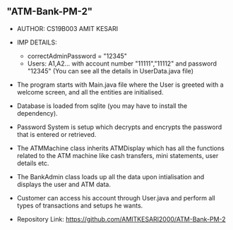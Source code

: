 <h2> "ATM-Bank-PM-2" </h2>
 
* AUTHOR: CS19B003 AMIT KESARI
* IMP DETAILS:
    * correctAdminPassword = "12345"
    * Users: A1,A2... with account number "11111","11112" and password "12345" (You can see all the details in UserData.java file)
   
* The program starts with Main.java file where the User is greeted with a welcome screen, and all the entities are initialised.
* Database is loaded from sqlite (you may have to install the dependency).
* Password System is setup which decrypts and encrypts the password that is entered or retrieved.
* The ATMMachine class inherits ATMDisplay which has all the functions related to the ATM machine like cash transfers, mini statements, user details etc.
* The BankAdmin class loads up all the data upon intialisation and displays the user and ATM data.
* Customer can access his account through User.java and perform all types of transactions and setups he wants. 

* Repository Link: https://github.com/AMITKESARI2000/ATM-Bank-PM-2    
